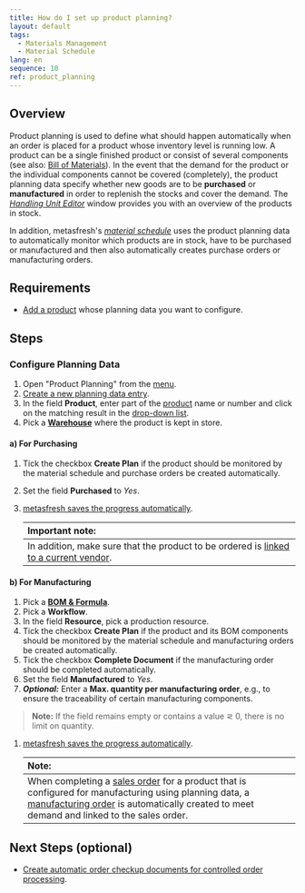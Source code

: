 ```yaml
---
title: How do I set up product planning?
layout: default
tags:
  - Materials Management
  - Material Schedule
lang: en
sequence: 10
ref: product_planning
---
```


## Overview
Product planning is used to define what should happen automatically when an order is placed for a product whose inventory level is running low. A product can be a single finished product or consist of several components (see also: [Bill of Materials](Create_BOM)). In the event that the demand for the product or the individual components cannot be covered (completely), the product planning data specify whether new goods are to be **purchased** or **manufactured** in order to replenish the stocks and cover the demand. The [*Handling Unit Editor*](Menu) window provides you with an overview of the products in stock.

In addition, metasfresh's [*material schedule*](Material_schedule_basics) uses the product planning data to automatically monitor which products are in stock, have to be purchased or manufactured and then also automatically creates purchase orders or manufacturing orders.

## Requirements
- [Add a product](NewProduct) whose planning data you want to configure.

## Steps

### Configure Planning Data
1. Open "Product Planning" from the [menu](Menu).
1. [Create a new planning data entry](New_Record_Window).
1. In the field **Product**, enter part of the [product](NewProduct) name or number and click on the matching result in the <a href="Keyboard_shortcuts_reference#dropdown" title="Dynamic Search Box (Autocompletion)">drop-down list</a>.
1. Pick a [**Warehouse**](Add_new_warehouse) where the product is kept in store.

#### a) For Purchasing
1. Tick the checkbox **Create Plan** if the product should be monitored by the material schedule and purchase orders be created automatically.
1. Set the field **Purchased** to *Yes*.
1. [metasfresh saves the progress automatically](Saveindicator).

    | **Important note:** |
    | :--- |
    | In addition, make sure that the product to be ordered is [linked to a current vendor](Set_current_vendor). |

#### b) For Manufacturing
1. Pick a [**BOM & Formula**](Create_BOM).
1. Pick a **Workflow**.
1. In the field **Resource**, pick a production resource.
1. Tick the checkbox **Create Plan** if the product and its BOM components should be monitored by the material schedule and manufacturing orders be created automatically.
1. Tick the checkbox **Complete Document** if the manufacturing order should be completed automatically.
1. Set the field **Manufactured** to *Yes*.
1. ***Optional:*** Enter a **Max. quantity per manufacturing order**, e.g., to ensure the traceability of certain manufacturing components.
 >**Note:** If the field remains empty or contains a value &#8924; 0, there is no limit on quantity.

1. [metasfresh saves the progress automatically](Saveindicator).

    | **Note:** |
    | :--- |
    | When completing a [sales order](SalesOrder_recording) for a product that is configured for manufacturing using planning data, a [manufacturing order](NewManufacturingOrder) is automatically created to meet demand and linked to the sales order. |

## Next Steps (optional)
- [Create automatic order checkup documents for controlled order processing](Automatic_order_checkup).
